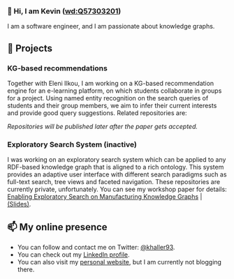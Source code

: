 ### 👋 Hi, I am Kevin ([wd:Q57303201](https://www.wikidata.org/wiki/Q57303201)) 

I am a software engineer, and I am passionate about knowledge graphs.

## 🔭 Projects

### KG-based recommendations
Together with Eleni Ilkou, I am working on a KG-based recommendation engine for an e-learning platform, on which students collaborate in groups for a project. Using named entity recognition on the search queries of students and their group members, we aim to infer their current interests and provide good query suggestions. Related repositories are:

*Repositories will be published later after the paper gets accepted.*

### Exploratory Search System (inactive)
I was working on an exploratory search system which can be applied to any RDF-based knowledge graph that is aligned to a rich ontology. This system provides an adaptive user interface with different search paradigms such as full-text search, tree views and faceted navigation. These repositories are currently private, unfortunately. You can see my workshop paper for details: [Enabling Exploratory Search on Manufacturing Knowledge Graphs](https://ceur-ws.org/Vol-3253/paper2.pdf) | [(Slides)](https://kevinhaller.dev/papers/22-voila-slides.pdf).

## 📫 My online presence

* You can follow and contact me on Twitter: [@khaller93](https://twitter.com/khaller93).
* You can check out my [LinkedIn profile](https://www.linkedin.com/in/kevin-haller-83b296aa/).
* You can also visit my [personal website](https://kevinhaller.dev/), but I am currently not blogging there.

<!--

-->
